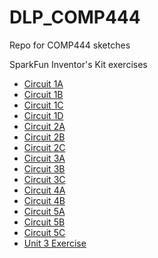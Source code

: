 # DLP_COMP444
Repo for COMP444 sketches

SparkFun Inventor's Kit exercises

* [Circuit 1A](Circuit1A)
* [Circuit 1B](Circuit1B)
* [Circuit 1C](Circuit1C)
* [Circuit 1D](Circuit1D)
* [Circuit 2A](Circuit2A)
* [Circuit 2B](Circuit2B)
* [Circuit 2C](Circuit2C)
* [Circuit 3A](Circuit3A)
* [Circuit 3B](Circuit3B)
* [Circuit 3C](Circuit3C)
* [Circuit 4A](Circuit4A)
* [Circuit 4B](Circuit4B)
* [Circuit 5A](Circuit5A)
* [Circuit 5B](Circuit5B)
* [Circuit 5C](Circuit5C)
* [Unit 3 Exercise](Unit3)
